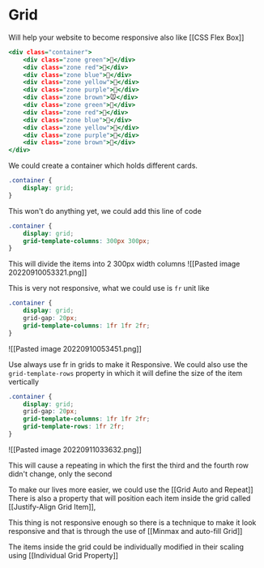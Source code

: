 # Grid
Will help your website to become responsive also like [[CSS Flex Box]]
```.html
<div class="container">
	<div class="zone green">🦊</div>
	<div class="zone red">🐰</div>
	<div class="zone blue">🐸</div>
	<div class="zone yellow">🦁</div>
	<div class="zone purple">🐯</div>
	<div class="zone brown">🐭</div>
	<div class="zone green">🦄</div>
	<div class="zone red">🐲</div>
	<div class="zone blue">🐷</div>
	<div class="zone yellow">🐺</div>
	<div class="zone purple">🐼</div>
	<div class="zone brown">🐻</div>
</div>
```

We could create a container which holds different cards.
```css
.container {
	display: grid;
}
```

This won't do anything yet, we could add this line of code
```css
.container {
	display: grid;
	grid-template-columns: 300px 300px;
}
```

This will divide the items into 2 300px width columns
![[Pasted image 20220910053321.png]]

This is very not responsive, what we could use is `fr` unit like
```css
.container {
	display: grid;
	grid-gap: 20px;
	grid-template-columns: 1fr 1fr 2fr;
}
```

![[Pasted image 20220910053451.png]]

Use always use fr in grids to make it Responsive.
We could also use the `grid-template-rows` property in which it will define the size of the item vertically
```css
.container {
	display: grid;
	grid-gap: 20px;
	grid-template-columns: 1fr 1fr 2fr;
	grid-template-rows: 1fr 2fr;
}
```

![[Pasted image 20220911033632.png]]

This will cause a repeating in which the first the third and the fourth row didn't change, only the second

To make our lives more easier, we could use the [[Grid Auto and Repeat]]
There is also a property that will position each item inside the grid called [[Justify-Align Grid Item]], 

This thing is not responsive enough so there is a technique to make it look responsive and that is through the use of [[Minmax and auto-fill Grid]]

The items inside the grid could be individually modified in their scaling using [[Individual Grid Property]]
